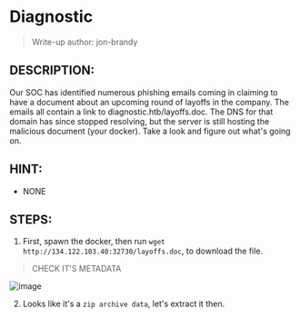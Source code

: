 # Diagnostic
> Write-up author: jon-brandy
## DESCRIPTION:
Our SOC has identified numerous phishing emails coming in claiming to have a document about an upcoming round of layoffs in the company. 
The emails all contain a link to diagnostic.htb/layoffs.doc. 
The DNS for that domain has since stopped resolving, but the server is still hosting the malicious document (your docker). 
Take a look and figure out what's going on.
## HINT:
- NONE
## STEPS:
1. First, spawn the docker, then run `wget http://134.122.103.40:32730/layoffs.doc`, to download the file.

> CHECK IT'S METADATA

![image](https://user-images.githubusercontent.com/70703371/218293725-28b378eb-3759-452f-a8a5-f006c894ac9d.png)


2. Looks like it's a `zip archive data`, let's extract it then.
